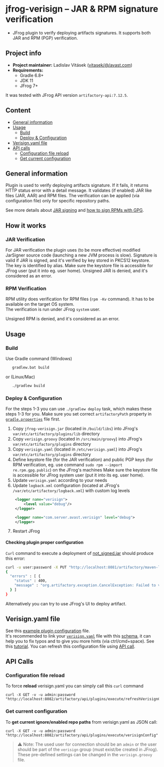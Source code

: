 # jfrog-verisign – JAR & RPM  signature verification 

- JFrog plugin to verify deploying artifacts signatures. It supports both JAR and RPM (PGP) verification. 

## Project info
- **Project maintainer:** Ladislav Vitásek ([vitasek/@/avast.com](mailto:vitasek/@/avast.com))
- **Requirements:**
    * Gradle 6.8+
    * JDK 11
    * JFrog 7+

It was tested with JFrog API version `artifactory-api:7.12.5`.  

## Content
[//]: https://imthenachoman.github.io/nGitHubTOC
[//]: https://ecotrust-canada.github.io/markdown-toc/

- [General information](#general-information)
- [Usage](#usage)
    - [Build](#build)
    - [Deploy & Configuration](#deploy--configuration)
- [Verisign.yaml file](#verisignyaml-file)
- [API calls](#api-calls)
   - [Configuration file reload](#configuration-file-reload)
   - [Get current configuration](#get-current-configuration) 

## General information
Plugin is used to verify deploying artifacts signature. If it fails, it returns HTTP status error with a detail message. 
It validates (if enabled) JAR like files (JAR, AAR) and RPM files.
The verification can be applied (via configuration file) only for specific repository paths. 

See more details about [JAR signing](https://docs.oracle.com/javase/tutorial/deployment/jar/signing.html) and [how to sign RPMs with GPG](https://access.redhat.com/articles/3359321).

## How it works

### JAR Verification
For JAR verification the plugin uses (to be more effective) modified JarSigner source code (launching a new JVM process is slow).
Signature is valid if JAR is signed, and it's verified by key stored in PKCS12 keystore. The key is identified by alias.
Make sure the keystore file is accessible for JFrog user (put it into eg. user home).
Unsigned JAR is denied, and it's considered as an error.  

### RPM Verification
RPM utility does verification for RPM files (`rpm -Kv` command). It has to be available on the target OS system.  
The verification is run under JFrog `system` user. 

Unsigned RPM is denied, and it's considered as an error.

## Usage

### Build
Use Gradle command (Windows) 
```bash
   gradlew.bat build
```
or (Linux/Mac)
```bash
   ./gradlew build
```


### Deploy & Configuration
For the steps 1-3 you can use `./gradlew deploy` task, which makes these steps 1-3 for you. Make sure you set correct `artifactoryPath` property in [`gradle.properties`](gradle.properties) file first.

1. Copy `jfrog-verisign.jar` (located in `/build/libs`) into JFrog's `var/etc/artifactory/plugins/lib` directory
2. Copy `verisign.groovy` (located in `/src/main/groovy`) into JFrog's `var/etc/artifactory/plugins`  directory
3. Copy `verisign.yaml` (located in `/etc/verisign.yaml`) into JFrog's `var/etc/artifactory/plugins`  directory
4. Define keystore file (for the JAR verification) and public PGP keys (for RPM verification, eg. use command `sudo rpm --import re.rpm.gpg.public`) on the JFrog's machines
   Make sure the keystore file is accessible for JFrog system user (put it into its eg. user home).
5. Update `verisign.yaml` according to your needs
6. Update `logback.xml` configuration (located at JFrog's `/var/etc/artifactory/logback.xml`) with custom log levels
   ```xml
    <logger name="verisign">
        <level value="debug"/>
    </logger>

    <logger name="com.server.avast.verisign" level="debug">
    </logger>
   ```
7. Restart JFrog

#### Checking plugin proper configuration
`Curl` command to execute a deployment of [not_signed.jar](src/test/resources/signed-jar/not_signed.jar) should produce this error:
```bash
curl -u user:password -X PUT "http://localhost:8081/artifactory/maven-local/my/new/artifact/directory/not_signed.jar" -T not_signed.jar
{
  "errors" : [ {
    "status" : 400,
    "message" : "org.artifactory.exception.CancelException: Failed to verify JAR artifact: maven-local/my/new/artifact/directory/not_signed.jar . Error(s): jar is unsigned.\n\nGo to https://xyz for more help.\n"
  } ]
}
```

Alternatively you can try to use JFrog's UI to deploy artifact. 

## Verisign.yaml file
See this [example plugin configuration](/etc/verisign.yaml) file.  
It's recommended to link your [`verisign.yaml`](/etc/verisign.yaml) file with this [schema](/etc/verisign-schema.json), it can help you to fix typos and to give you more hints (via ctrl/cmd+space).
See this [tutorial](https://www.jetbrains.com/help/idea/2021.1/json.html?utm_source=product&utm_medium=link&utm_campaign=IU&utm_content=2021.1#ws_json_schema_add_custom).
You can refresh this configuration file using [API call](#configuration-file-reload).

## API Calls
### Configuration file reload
To force **reload** verisign.yaml you can simply call this `curl` command
```
curl -X GET -v -u admin:password "http://localhost:8082/artifactory/api/plugins/execute/refreshVerisignConfig"
```
### Get current configuration
To **get current ignore/enabled repo paths** from verisign.yaml as JSON call:
```
curl -X GET -v -u admin:password "http://localhost:8082/artifactory/api/plugins/execute/verisignConfig"
```

> ⚠ Note: The used user for connection should be an `admin` or the user should be part of the `verisign` group (must exist/be created in JFrog). These pre-defined settings can be changed in the `verisign.groovy` file. 


